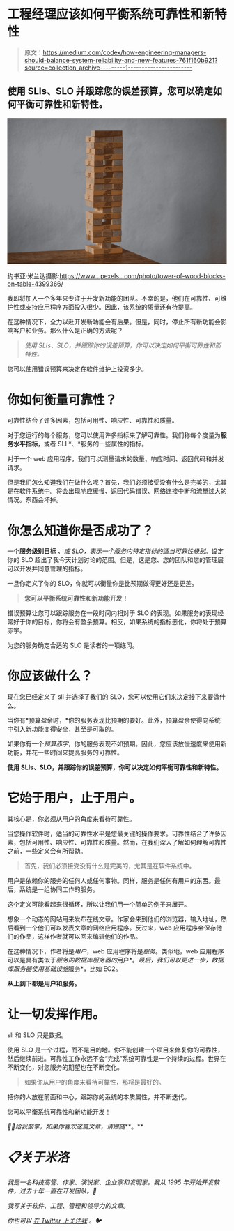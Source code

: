 # 工程经理应该如何平衡系统可靠性和新特性

> 原文：<https://medium.com/codex/how-engineering-managers-should-balance-system-reliability-and-new-features-761f160b921?source=collection_archive---------1----------------------->

## 使用 SLIs、SLO 并跟踪您的误差预算，您可以确定如何平衡可靠性和新特性。

![](img/3c4e7836d3d00e6f1e211d78c95fed55.png)

约书亚·米兰达摄影:[https://www . pexels . com/photo/tower-of-wood-blocks-on-table-4399366/](https://www.pexels.com/photo/tower-of-wooden-blocks-on-table-4399366/)

我即将加入一个多年来专注于开发新功能的团队。不幸的是，他们在可靠性、可维护性或支持应用程序方面投入很少。因此，该系统的质量还有待提高。

在这种情况下，全力以赴开发新功能会有后果。但是，同时，停止所有新功能会影响客户和业务。那么什么是正确的方法呢？

> *使用 SLIs、SLO，并跟踪你的误差预算，你可以决定如何平衡可靠性和新特性。*

您可以使用错误预算来决定在软件维护上投资多少。

# 你如何衡量可靠性？

可靠性结合了许多因素，包括可用性、响应性、可靠性和质量。

对于您运行的每个服务，您可以使用许多指标来了解可靠性。我们称每个度量为**服务水平指标**，或者 SLI *、*服务的一些属性的指标。

对于一个 web 应用程序，我们可以测量请求的数量、响应时间、返回代码和并发请求。

但是我们怎么知道我们在做什么呢？首先，我们必须接受没有什么是完美的，尤其是在软件系统中。将会出现响应缓慢、返回代码错误、网络连接中断和流量过大的情况。东西会坏掉。

# 你怎么知道你是否成功了？

一个**服务级别目标** *、*或 SLO，表示一个服务内特定指标的*适当可靠性级别*。设定你的 SLO 超出了我今天计划讨论的范围。但是，这是您、您的团队和您的管理层可以开发并同意管理的指标。

一旦你定义了你的 SLO，你就可以衡量你是比预期做得更好还是更差。

> **您可以平衡系统可靠性和新功能开发！**

错误预算让您可以跟踪服务在一段时间内相对于 SLO 的表现。如果服务的表现经常好于你的目标，你将会有盈余预算。相反，如果系统的指标恶化，你将处于预算赤字。

为您的服务确定合适的 SLO 是读者的一项练习。

# 你应该做什么？

现在您已经定义了 sli 并选择了我们的 SLO，您可以使用它们来决定接下来要做什么。

当你有*预算盈余时，*你的服务表现比预期的要好。此外，预算盈余使得向系统中引入新功能变得安全，甚至是可取的。

如果你有一个*预算赤字*，你的服务表现不如预期。因此，您应该放慢速度来使用新功能，并花一些时间来提高服务的可靠性。

**使用 SLIs、SLO，并跟踪你的误差预算，你可以决定如何平衡可靠性和新特性。**

# 它始于用户，止于用户。

其核心是，你必须从用户的角度来看待可靠性。

当您操作软件时，适当的可靠性水平是您最关键的操作要求。可靠性结合了许多因素，包括可用性、响应性、可靠性和质量。然而，在我们深入了解如何理解可靠性之前，一些定义会有所帮助。

> 首先，我们必须接受没有什么是完美的，尤其是在软件系统中。

用户是依赖你的服务的任何人或任何事物。同样，服务是任何有用户的东西。最后，系统是一组协同工作的服务。

这个定义可能看起来很循环，所以让我们用一个简单的例子来展开。

想象一个动态的网站用来发布在线文章。作家会来到他们的浏览器，输入地址，然后看到一个他们可以发表文章的网络应用程序。反过来，web 应用程序会保存他们的作品，这样作者就可以回来编辑他们的作品。

在这种情况下，作者将是*用户*，web 应用程序将是*服务*。类似地，web 应用程序可以是具有类似于*服务的数据库服务器的*用户*。*最后，我们可以更进一步，数据库服务器使用基础设施*服务*，比如 EC2。

**从上到下都是用户和服务。**

# 让一切发挥作用。

sli 和 SLO 只是数据。

使用 SLO 是一个过程，而不是目的地。你不能创建一个项目来修复你的可靠性，然后继续前进。可靠性工作永远不会“完成”系统可靠性是一个持续的过程。世界在不断变化，对您服务的期望也在不断变化。

> 如果你从用户的角度来看待可靠性，那将是最好的。

把你的人放在前面和中心，跟踪你的系统的本质属性，并不断迭代。

您可以平衡系统可靠性和新功能开发！

*👏🏻给我鼓掌，如果你喜欢这篇文章，请跟随***。**

# *📋关于米洛*

*我是一名科技高管、作家、演说家、企业家和发明家。我从 1995 年开始开发软件，过去十年一直在开发团队。🚀*

*我写关于软件、工程、管理和领导力的文章。*

**你也可以* [*在 Twitter 上关注我*](https://twitter.com/milotodorovich) *。🐦**